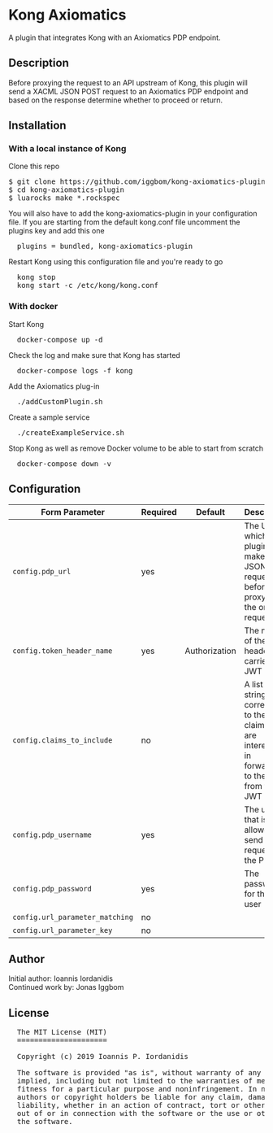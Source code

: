 # Kong Axiomatics

A plugin that integrates Kong with an Axiomatics PDP endpoint.

## Description

Before proxying the request to an API upstream of Kong, this plugin will send a XACML JSON POST request to an Axiomatics PDP endpoint and based on the response determine whether to proceed or return.

## Installation

### With a local instance of Kong

Clone this repo

<pre>
$ git clone https://github.com/iggbom/kong-axiomatics-plugin
$ cd kong-axiomatics-plugin
$ luarocks make *.rockspec
</pre>

You will also have to add the kong-axiomatics-plugin in your configuration file.
If you are starting from the default kong.conf file uncomment the plugins key and add this one

<pre>
  plugins = bundled, kong-axiomatics-plugin
</pre>

Restart Kong using this configuration file and you're ready to go

<pre>
  kong stop
  kong start -c /etc/kong/kong.conf
</pre>

### With docker

Start Kong

<pre>
  docker-compose up -d
</pre>

Check the log and make sure that Kong has started
<pre>
  docker-compose logs -f kong
</pre>

Add the Axiomatics plug-in
<pre>
  ./addCustomPlugin.sh
</pre>

Create a sample service
<pre>
  ./createExampleService.sh
</pre>

Stop Kong as well as remove Docker volume to be able to start from scratch

<pre>
  docker-compose down -v
</pre>

## Configuration

<table>
  <thead>
    <tr>
      <th>Form Parameter</th>
      <th>Required</th>
      <th>Default</th>
      <th>Description</th>
    </tr>
  </thead>
  <tbody>
    <tr>
      <td><code>config.pdp_url</code></td>
      <td>yes</td>
      <td></td>
      <td>The URL to which the plugin will make a JSON <code>POST</code> request before proxying the original request.</td>
    </tr>
    <tr>
      <td><code>config.token_header_name</code></td>
      <td>yes</td>
      <td>Authorization</td>
      <td>The name of the header that carries the JWT</td>
    </tr>
    <tr>
      <td><code>config.claims_to_include</code></td>
      <td>no</td>
      <td></td>
      <td>A list of strings that correspond to the claims we are interested in forwarding to the PDP from the JWT</td>
    </tr>
    <tr>
      <td><code>config.pdp_username</code></td>
      <td>yes</td>
      <td></td>
      <td>The user that is allowed to send a request to the PDP</td>
    </tr>
    <tr>
      <td><code>config.pdp_password</code></td>
      <td>yes</td>
      <td></td>
      <td>The password for the PDP user</td>
    </tr>
    <tr>
      <td><code>config.url_parameter_matching</code></td>
      <td>no</td>
      <td></td>
      <td></td>
    </tr>
    <tr>
      <td><code>config.url_parameter_key</code></td>
      <td>no</td>
      <td></td>
      <td></td>
    </tr>
  </tbody>
</table>

## Author
Initial author: Ioannis Iordanidis </br>
Continued work by: Jonas Iggbom

## License
<pre>
  The MIT License (MIT)
  =====================

  Copyright (c) 2019 Ioannis P. Iordanidis

  The software is provided "as is", without warranty of any kind, express or
  implied, including but not limited to the warranties of merchantability,
  fitness for a particular purpose and noninfringement. In no event shall the
  authors or copyright holders be liable for any claim, damages or other
  liability, whether in an action of contract, tort or otherwise, arising from,
  out of or in connection with the software or the use or other dealings in
  the software.
</pre>
